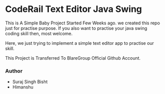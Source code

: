 # CodeRail Text Editor Java Swing
This is A Simple Baby Project Started Few Weeks ago. we created this repo just for practise purpose. If you also want to practise your java swing coding skill then, most welcome.

Here, we just trying to implement a simple text editor app to practise our skill.

This Project is Transferred To BlareGroup Official Github Account.


### Author
- Suraj Singh Bisht
- Himanshu


